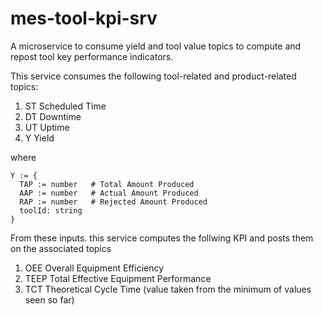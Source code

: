 # mes-tool-kpi-srv
A microservice to consume yield and tool value topics to compute and repost tool key performance indicators.


This service consumes the following tool-related and product-related topics:

1. ST   Scheduled Time
2. DT   Downtime
3. UT   Uptime
4. Y    Yield

where 
```
Y := {
  TAP := number   # Total Amount Produced
  AAP := number   # Actual Amount Produced
  RAP := number   # Rejected Amount Produced
  toolId: string
}
```

From these inputs. this service computes the follwing KPI and posts them on the associated topics

1. OEE  Overall Equipment Efficiency
2. TEEP Total Effective Equipment Performance
3. TCT  Theoretical Cycle Time (value taken from the minimum of values seen so far)
